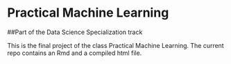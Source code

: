 # Practical Machine Learning
##Part of the Data Science Specialization track

This is the final project of the class Practical Machine Learning. The current repo contains an Rmd and a compiled html file.
